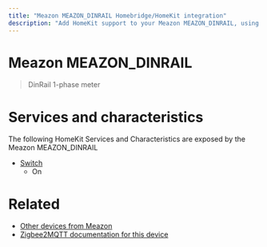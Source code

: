 ```yaml
---
title: "Meazon MEAZON_DINRAIL Homebridge/HomeKit integration"
description: "Add HomeKit support to your Meazon MEAZON_DINRAIL, using Homebridge, Zigbee2MQTT and homebridge-z2m."
---
```

<!---
This file has been GENERATED using src/docgen/docgen.ts
DO NOT EDIT THIS FILE MANUALLY!
-->
# Meazon MEAZON_DINRAIL
> DinRail 1-phase meter


# Services and characteristics
The following HomeKit Services and Characteristics are exposed by
the Meazon MEAZON_DINRAIL

* [Switch](../../switch.md)
  * On


# Related
* [Other devices from Meazon](../index.md#meazon)
* [Zigbee2MQTT documentation for this device](https://www.zigbee2mqtt.io/devices/MEAZON_DINRAIL.html)